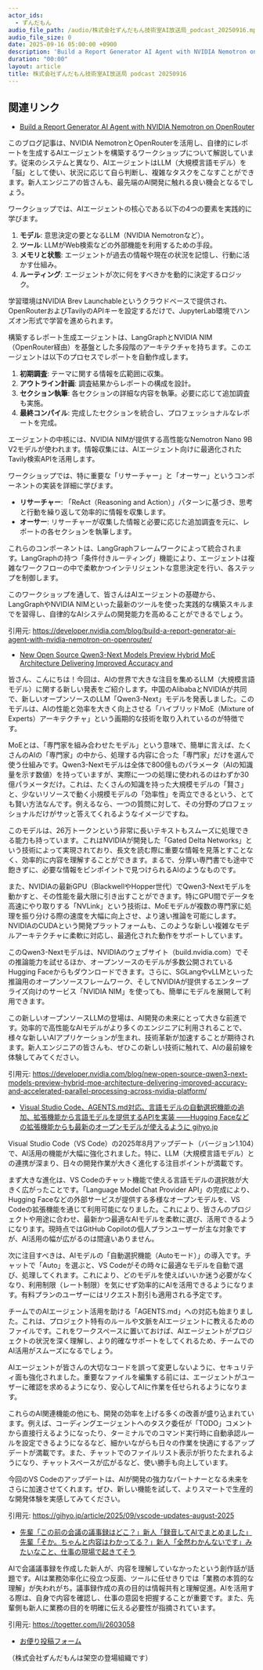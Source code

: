 ```yaml
---
actor_ids:
  - ずんだもん
audio_file_path: /audio/株式会社ずんだもん技術室AI放送局_podcast_20250916.mp3
audio_file_size: 0
date: 2025-09-16 05:00:00 +0900
description: 'Build a Report Generator AI Agent with NVIDIA Nemotron on OpenRouter、New Open Source Qwen3-Next Models Preview Hybrid MoE Architecture Delivering Improved Accuracy and、Visual Studio Code、AGENTS.md対応、言語モデルの自動選択機能の追加、拡張機能から言語モデルを提供するAPIを実装 ——Hugging Faceなどの拡張機能からも最新のオープンモデルが使えるように  gihyo.jp、先輩「この前の会議の議事録はどこ？」新人「録音してAIでまとめました」先輩「そか。ちゃんと内容はわかってる？」新人「全然わかんないです」みたいなこと、仕事の現場で起きてそう'
duration: "00:00"
layout: article
title: 株式会社ずんだもん技術室AI放送局 podcast 20250916
---
```


## 関連リンク


- [Build a Report Generator AI Agent with NVIDIA Nemotron on OpenRouter](https://developer.nvidia.com/blog/build-a-report-generator-ai-agent-with-nvidia-nemotron-on-openrouter/)  


このブログ記事は、NVIDIA NemotronとOpenRouterを活用し、自律的にレポートを生成するAIエージェントを構築するワークショップについて解説しています。従来のシステムと異なり、AIエージェントはLLM（大規模言語モデル）を「脳」として使い、状況に応じて自ら判断し、複雑なタスクをこなすことができます。新人エンジニアの皆さんも、最先端のAI開発に触れる良い機会となるでしょう。

ワークショップでは、AIエージェントの核心である以下の4つの要素を実践的に学びます。
1.  **モデル**: 意思決定の要となるLLM（NVIDIA Nemotronなど）。
2.  **ツール**: LLMがWeb検索などの外部機能を利用するための手段。
3.  **メモリと状態**: エージェントが過去の情報や現在の状況を記憶し、行動に活かす仕組み。
4.  **ルーティング**: エージェントが次に何をすべきかを動的に決定するロジック。

学習環境はNVIDIA Brev Launchableというクラウドベースで提供され、OpenRouterおよびTavilyのAPIキーを設定するだけで、JupyterLab環境でハンズオン形式で学習を進められます。

構築するレポート生成エージェントは、LangGraphとNVIDIA NIM（OpenRouter経由）を基盤とした多段階のアーキテクチャを持ちます。このエージェントは以下のプロセスでレポートを自動作成します。
1.  **初期調査**: テーマに関する情報を広範囲に収集。
2.  **アウトライン計画**: 調査結果からレポートの構成を設計。
3.  **セクション執筆**: 各セクションの詳細な内容を執筆。必要に応じて追加調査も実施。
4.  **最終コンパイル**: 完成したセクションを統合し、プロフェッショナルなレポートを完成。

エージェントの中核には、NVIDIA NIMが提供する高性能なNemotron Nano 9B V2モデルが使われます。情報収集には、AIエージェント向けに最適化されたTavily検索APIを活用します。

ワークショップでは、特に重要な「リサーチャー」と「オーサー」というコンポーネントの実装を詳細に学びます。
*   **リサーチャー**: 「ReAct（Reasoning and Action）」パターンに基づき、思考と行動を繰り返して効率的に情報を収集します。
*   **オーサー**: リサーチャーが収集した情報と必要に応じた追加調査を元に、レポートの各セクションを執筆します。

これらのコンポーネントは、LangGraphフレームワークによって統合されます。LangGraphの持つ「条件付きルーティング」機能により、エージェントは複雑なワークフローの中で柔軟かつインテリジェントな意思決定を行い、各ステップを制御します。

このワークショップを通して、皆さんはAIエージェントの基礎から、LangGraphやNVIDIA NIMといった最新のツールを使った実践的な構築スキルまでを習得し、自律的なAIシステムの開発能力を高めることができるでしょう。

引用元: https://developer.nvidia.com/blog/build-a-report-generator-ai-agent-with-nvidia-nemotron-on-openrouter/


- [New Open Source Qwen3-Next Models Preview Hybrid MoE Architecture Delivering Improved Accuracy and](https://developer.nvidia.com/blog/new-open-source-qwen3-next-models-preview-hybrid-moe-architecture-delivering-improved-accuracy-and-accelerated-parallel-processing-across-nvidia-platform/)  


皆さん、こんにちは！今回は、AIの世界で大きな注目を集めるLLM（大規模言語モデル）に関する新しい発表をご紹介します。中国のAlibabaとNVIDIAが共同で、新しいオープンソースのLLM「Qwen3-Next」モデルを発表しました。このモデルは、AIの性能と効率を大きく向上させる「ハイブリッドMoE（Mixture of Experts）アーキテクチャ」という画期的な技術を取り入れているのが特徴です。

MoEとは、「専門家を組み合わせたモデル」という意味で、簡単に言えば、たくさんのAIの「専門家」の中から、処理する内容に合った「専門家」だけを選んで使う仕組みです。Qwen3-Nextモデルは全体で800億ものパラメータ（AIの知識量を示す数値）を持っていますが、実際に一つの処理に使われるのはわずか30億パラメータだけ。これは、たくさんの知識を持った大規模モデルの「賢さ」と、少ないリソースで動く小規模モデルの「効率性」を両立できるという、とても賢い方法なんです。例えるなら、一つの質問に対して、その分野のプロフェッショナルだけがサッと答えてくれるようなイメージですね。

このモデルは、26万トークンという非常に長いテキストもスムーズに処理できる能力も持っています。これはNVIDIAが開発した「Gated Delta Networks」という技術によって実現されており、長文を読む際に重要な情報を見落とすことなく、効率的に内容を理解することができます。まるで、分厚い専門書でも途中で飽きずに、必要な情報をピンポイントで見つけられるAIのようなものです。

また、NVIDIAの最新GPU（BlackwellやHopper世代）でQwen3-Nextモデルを動かすと、その性能を最大限に引き出すことができます。特にGPU間でデータを高速にやり取りする「NVLink」という技術は、MoEモデルが複数の専門家に処理を振り分ける際の速度を大幅に向上させ、より速い推論を可能にします。NVIDIAのCUDAという開発プラットフォームも、このような新しい複雑なモデルアーキテクチャに柔軟に対応し、最適化された動作をサポートしています。

このQwen3-Nextモデルは、NVIDIAのウェブサイト（build.nvidia.com）でその推論能力を試せるほか、オープンソースのモデルが多数公開されているHugging Faceからもダウンロードできます。さらに、SGLangやvLLMといった推論用のオープンソースフレームワーク、そしてNVIDIAが提供するエンタープライズ向けのサービス「NVIDIA NIM」を使っても、簡単にモデルを展開して利用できます。

この新しいオープンソースLLMの登場は、AI開発の未来にとって大きな前進です。効率的で高性能なAIモデルがより多くのエンジニアに利用されることで、様々な新しいAIアプリケーションが生まれ、技術革新が加速することが期待されます。新人エンジニアの皆さんも、ぜひこの新しい技術に触れて、AIの最前線を体験してみてください。

引用元: https://developer.nvidia.com/blog/new-open-source-qwen3-next-models-preview-hybrid-moe-architecture-delivering-improved-accuracy-and-accelerated-parallel-processing-across-nvidia-platform/


- [Visual Studio Code、AGENTS.md対応、言語モデルの自動選択機能の追加、拡張機能から言語モデルを提供するAPIを実装 ——Hugging Faceなどの拡張機能からも最新のオープンモデルが使えるように  gihyo.jp](https://gihyo.jp/article/2025/09/vscode-updates-august-2025)  


Visual Studio Code（VS Code）の2025年8月アップデート（バージョン1.104）で、AI活用の機能が大幅に強化されました。特に、LLM（大規模言語モデル）との連携が深まり、日々の開発作業が大きく進化する注目ポイントが満載です。

まず大きな進化は、VS Codeのチャット機能で使える言語モデルの選択肢が大きく広がったことです。「Language Model Chat Provider API」の完成により、Hugging Faceなどの外部サービスが提供する多様なオープンモデルを、VS Codeの拡張機能を通じて利用可能になりました。これにより、皆さんのプロジェクトや用途に合わせ、最新かつ最適なAIモデルを柔軟に選び、活用できるようになります。現時点ではGitHub Copilotの個人プランユーザーが主な対象ですが、AI活用の幅が広がるのは間違いありません。

次に注目すべきは、AIモデルの「自動選択機能（Autoモード）」の導入です。チャットで「Auto」を選ぶと、VS Codeがその時々に最適なモデルを自動で選び、処理してくれます。これにより、どのモデルを使えばいいか迷う必要がなくなり、利用制限（レート制限）を気にせず効率的にAIを活用できるようになります。有料プランのユーザーにはリクエスト割引も適用される予定です。

チームでのAIエージェント活用を助ける「AGENTS.md」への対応も始まりました。これは、プロジェクト特有のルールや文脈をAIエージェントに教えるためのファイルです。これをワークスペースに置いておけば、AIエージェントがプロジェクトの状況を深く理解し、より的確なサポートをしてくれるため、チームでのAI活用がスムーズになるでしょう。

AIエージェントが皆さんの大切なコードを誤って変更しないように、セキュリティ面も強化されました。重要なファイルを編集する前には、エージェントがユーザーに確認を求めるようになり、安心してAIに作業を任せられるようになります。

これらのAI関連機能の他にも、開発の効率を上げる多くの改善が盛り込まれています。例えば、コーディングエージェントへのタスク委任が「TODO」コメントから直接行えるようになったり、ターミナルでのコマンド実行時に自動承認ルールを設定できるようになるなど、細かいながらも日々の作業を快適にするアップデートが満載です。また、チャットでのファイルリスト表示が折りたたまれるようになり、チャットスペースが広がるなど、使い勝手も向上しています。

今回のVS Codeのアップデートは、AIが開発の強力なパートナーとなる未来をさらに加速させてくれます。ぜひ、新しい機能を試して、よりスマートで生産的な開発体験を実感してみてください。

引用元: https://gihyo.jp/article/2025/09/vscode-updates-august-2025


- [先輩「この前の会議の議事録はどこ？」新人「録音してAIでまとめました」先輩「そか。ちゃんと内容はわかってる？」新人「全然わかんないです」みたいなこと、仕事の現場で起きてそう](https://togetter.com/li/2603058)  


AIで会議議事録を作成した新人が、内容を理解していなかったという創作話が話題です。AIは業務効率化に役立つ反面、ツールに任せきりでは「業務の本質的な理解」が失われがち。議事録作成の真の目的は情報共有と理解促進。AIを活用する際は、自身で内容を確認し、仕事の意図を把握することが重要です。また、先輩側も新人に業務の目的を明確に伝える必要性が指摘されています。

引用元: https://togetter.com/li/2603058



- [お便り投稿フォーム](https://forms.gle/ffg4JTfqdiqK62qf9)

（株式会社ずんだもんは架空の登場組織です）
